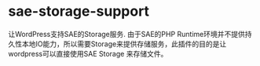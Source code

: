 sae-storage-support
===================

让WordPress支持SAE的Storage服务.
由于SAE的PHP Runtime环境并不提供持久性本地IO能力，所以需要Storage来提供存储服务，此插件的目的是让wordpress可以直接使用SAE Storage
来存储文件。
